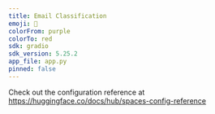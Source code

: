 ```yaml
---
title: Email Classification
emoji: 🏢
colorFrom: purple
colorTo: red
sdk: gradio
sdk_version: 5.25.2
app_file: app.py
pinned: false
---
```


Check out the configuration reference at https://huggingface.co/docs/hub/spaces-config-reference
